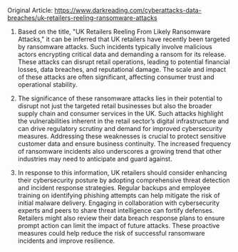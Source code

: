 Original Article: https://www.darkreading.com/cyberattacks-data-breaches/uk-retailers-reeling-ransomware-attacks

1) Based on the title, "UK Retailers Reeling From Likely Ransomware Attacks," it can be inferred that UK retailers have recently been targeted by ransomware attacks. Such incidents typically involve malicious actors encrypting critical data and demanding a ransom for its release. These attacks can disrupt retail operations, leading to potential financial losses, data breaches, and reputational damage. The scale and impact of these attacks are often significant, affecting consumer trust and operational stability.

2) The significance of these ransomware attacks lies in their potential to disrupt not just the targeted retail businesses but also the broader supply chain and consumer services in the UK. Such attacks highlight the vulnerabilities inherent in the retail sector’s digital infrastructure and can drive regulatory scrutiny and demand for improved cybersecurity measures. Addressing these weaknesses is crucial to protect sensitive customer data and ensure business continuity. The increased frequency of ransomware incidents also underscores a growing trend that other industries may need to anticipate and guard against.

3) In response to this information, UK retailers should consider enhancing their cybersecurity posture by adopting comprehensive threat detection and incident response strategies. Regular backups and employee training on identifying phishing attempts can help mitigate the risk of initial malware delivery. Engaging in collaboration with cybersecurity experts and peers to share threat intelligence can fortify defenses. Retailers might also review their data breach response plans to ensure prompt action can limit the impact of future attacks. These proactive measures could help reduce the risk of successful ransomware incidents and improve resilience.